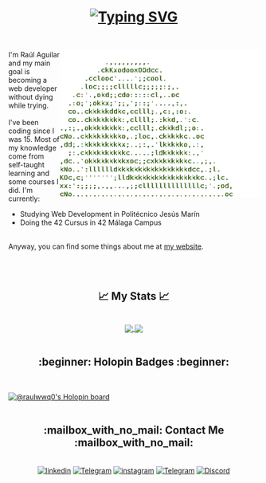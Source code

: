 <h1 align="center">
    <a href="https://git.io/typing-svg">
        <img src="https://readme-typing-svg.demolab.com?font=Roboto&size=40&duration=3000&pause=1000&color=F7F7F7&center=true&vCenter=true&width=200&height=40&lines=Hello+there!" alt="Typing SVG" />
    </a>
</h1>
<br>
<div>
    <img align="right" src="https://raw.githubusercontent.com/raulwwq0/raulwwq0/main/dancing-parrot-term.gif" width="400px">
  <p>
    I'm Raúl Aguilar and my main goal is becoming a web developer without dying while trying.
    <br><br>
    I've been coding since I was 15. Most of my knowledge come from self-taught learning and some courses I did.
    I'm currently:
    <ul>
      <li>Studying Web Development in Politécnico Jesús Marín</li>
      <li>Doing the 42 Cursus in 42 Málaga Campus</li>
    </ul>
    <br>
    Anyway, you can find some things about me at <a href="https://raulaguilar.me/" target="_blank">my website</a>.
  </p>
<div>
<br><br>

<h2 align="center">&#x1f4c8;  My Stats  &#x1f4c8;</h2>
<br>
    
<div align="center">
<a href="#">
  <img align="center" src="https://github-readme-stats-raulwwq0.vercel.app/api/top-langs?username=raulwwq0&exclude_repo=DAW&theme=merko&hide_border=true&layout=compact&card_width=250&hide=java,c&langs_count=6" />
</a>
<a href="#">
  <img align="center" src="https://github-readme-stats-raulwwq0.vercel.app/api?username=raulwwq0&theme=merko&hide_border=true&include_all_commits=false&count_private=true&hide=stars&show_icons=true" />
</a>
<br><br>
</div>

<h2 align="center">:beginner:  Holopin Badges  :beginner:</h2>
<br>
    
[![@raulwwq0's Holopin board](https://holopin.io/api/user/board?user=raulwwq0)](https://holopin.io/@raulwwq0)
<br><br>
    
<h2 align="center">:mailbox_with_no_mail:  Contact Me  :mailbox_with_no_mail:</h2>
<br>
    
<div align="center">
<a href='https://www.linkedin.com/in/raulaguilargarcia/' target="_blank"><img alt='linkedin' src='https://img.shields.io/badge/Raúl Aguilar García-100000?style=for-the-badge&logo=linkedin&logoColor=FFFFFF&labelColor=0A66C2&color=0A66C2'/></a>
<a href='https://t.me/raulwwq0' target="_blank"><img alt='Telegram' src='https://img.shields.io/badge/@rau_ag21-100000?style=for-the-badge&logo=Twitter&logoColor=FFFFFF&labelColor=00acee&color=00acee'/></a>
<a href='https://www.instagram.com/raulwwq0/' target="_blank"><img alt='instagram' src='https://img.shields.io/badge/raulwwq0-100000?style=for-the-badge&logo=instagram&logoColor=FFFFFF&labelColor=C13584&color=C13584'/></a>
<a href='https://t.me/raulwwq0' target="_blank"><img alt='Telegram' src='https://img.shields.io/badge/@rau_ag21-100000?style=for-the-badge&logo=Telegram&logoColor=FFFFFF&labelColor=25a3e2&color=25a3e2'/></a>
<a href='https://discordapp.com/users/353964144455843842' target="_blank"><img alt='Discord' src='https://img.shields.io/badge/rau%5Fag21%237817-100000?style=for-the-badge&logo=Discord&logoColor=FFFFFF&labelColor=7289DA&color=7289DA'/></a>
</div>
